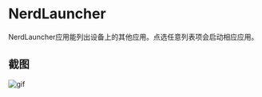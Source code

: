 # NerdLauncher

NerdLauncher应用能列出设备上的其他应用。点选任意列表项会启动相应应用。  

## 截图

![gif](https://raw.githubusercontent.com/waynelu92/NerdLauncher/master/screenshot/NerdLauncher.gif)  

